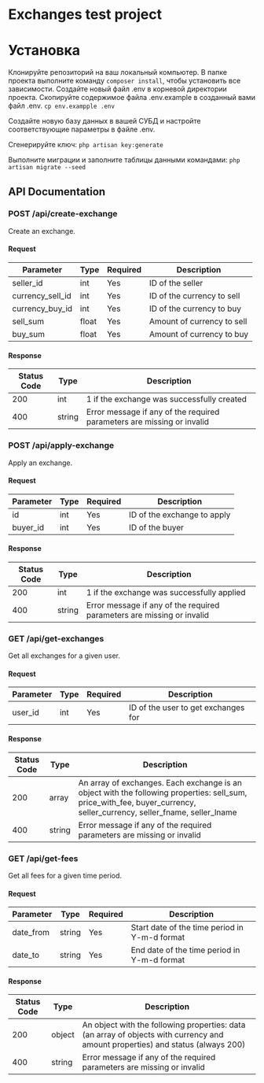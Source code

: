 # Exchanges test project

# Установка
Клонируйте репозиторий на ваш локальный компьютер.
В папке проекта выполните команду ```composer install```, чтобы установить все зависимости.
Создайте новый файл .env в корневой директории проекта. 
Скопируйте содержимое файла .env.example в созданный вами файл .env.
```cp env.exampple .env```

Создайте новую базу данных в вашей СУБД и настройте соответствующие параметры в файле .env.

Сгенерируйте ключ:
```php artisan key:generate```

Выполните миграции и заполните таблицы данными командами:
```php artisan migrate --seed```

API Documentation
-----------------

### POST /api/create-exchange

Create an exchange.

#### Request

| Parameter | Type | Required | Description |
| --- | --- | --- | --- |
| seller_id | int | Yes | ID of the seller |
| currency_sell_id | int | Yes | ID of the currency to sell |
| currency_buy_id | int | Yes | ID of the currency to buy |
| sell_sum | float | Yes | Amount of currency to sell |
| buy_sum | float | Yes | Amount of currency to buy |

#### Response

| Status Code | Type | Description |
| --- | --- | --- |
| 200 | int | 1 if the exchange was successfully created |
| 400 | string | Error message if any of the required parameters are missing or invalid |

### POST /api/apply-exchange

Apply an exchange.

#### Request

| Parameter | Type | Required | Description |
| --- | --- | --- | --- |
| id | int | Yes | ID of the exchange to apply |
| buyer_id | int | Yes | ID of the buyer |

#### Response

| Status Code | Type | Description |
| --- | --- | --- |
| 200 | int | 1 if the exchange was successfully applied |
| 400 | string | Error message if any of the required parameters are missing or invalid |

### GET /api/get-exchanges

Get all exchanges for a given user.

#### Request

| Parameter | Type | Required | Description |
| --- | --- | --- | --- |
| user_id | int | Yes | ID of the user to get exchanges for |

#### Response

| Status Code | Type | Description |
| --- | --- | --- |
| 200 | array | An array of exchanges. Each exchange is an object with the following properties: sell_sum, price_with_fee, buyer_currency, seller_currency, seller_fname, seller_lname |
| 400 | string | Error message if any of the required parameters are missing or invalid |

### GET /api/get-fees

Get all fees for a given time period.

#### Request

| Parameter | Type | Required | Description |
| --- | --- | --- | --- |
| date_from | string | Yes | Start date of the time period in Y-m-d format |
| date_to | string | Yes | End date of the time period in Y-m-d format |

#### Response

| Status Code | Type | Description |
| --- | --- | --- |
| 200 | object | An object with the following properties: data (an array of objects with currency and amount properties) and status (always 200) |
| 400 | string | Error message if any of the required parameters are missing or invalid |